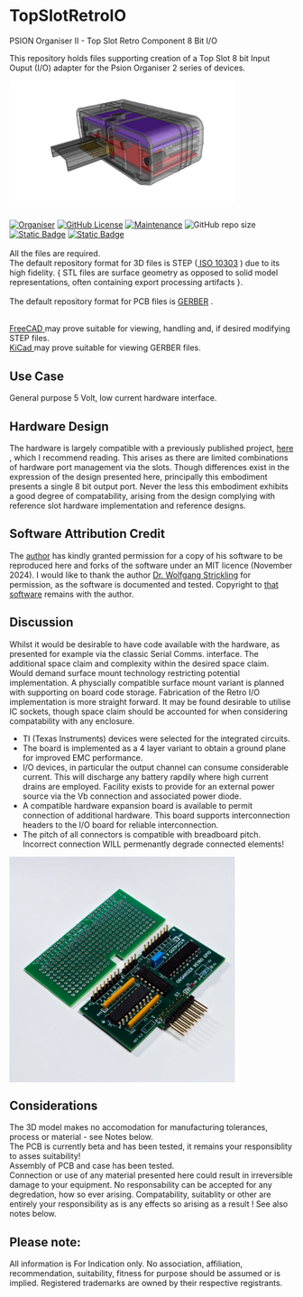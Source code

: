 # TopSlotRetroIO
PSION Organiser II - Top Slot Retro Component 8 Bit I/O

This repository holds files supporting creation of a Top Slot 8 bit Input Ouput (I/O) adapter for the Psion Organiser 2 series of devices.
  
<div align="center">
  <div style="display: flex; align-items: flex-start;">
    
  <img src="https://github.com/nofitnessforpurpose/TopSlotRetroIO/blob/main/images/TSRIO-01.png?raw=true" width="400px" alt="PSION Organiser II Top Slot Retro IO Case. Image copyright (c) 01 November 2024 nofitnessforpurpose All Rights Reserved">
  </div>
</div>
<BR>

[![Organiser](https://img.shields.io/badge/gadget-Organiser_II-blueviolet.svg?%3D&style=flat-square)]([https://en.wikipedia.org/wiki/Psion_Organiser])
[![GitHub License](https://img.shields.io/github/license/nofitnessforpurpose/TopSlotRetroIO?style=flat-square)](https://github.com/nofitnessforpurpose/TopSlotRetroIO/blob/main/LICENSE) 
[![Maintenance](https://img.shields.io/badge/maintained%3F-yes-green.svg?style=flat-square)](https://github.com/nofitnessforpurpose/TopSlotDataPack/graphs/commit-activity)
![GitHub repo size](https://img.shields.io/github/repo-size/nofitnessforpurpose/TopSlotRetroIO?style=flat-square)
[![Static Badge](https://img.shields.io/badge/format-STEP%20Solid%20Model-blue?style=flat-square)](https://en.wikipedia.org/wiki/ISO_10303)
[![Static Badge](https://img.shields.io/badge/format-GERBER%20PCB-blue?style=flat-square)](https://en.wikipedia.org/wiki/Gerber_format)
<br>  
  All the files are required.  <br>
  The default repository format for 3D files is STEP (<a target="_blank" rel="noopener noreferrer" href="https://en.wikipedia.org/wiki/ISO_10303"> ISO 10303</a> ) due to its high fidelity.  { STL files are surface geometry as opposed to solid model representations, often containing export processing artifacts }. 
<br>  
  The default repository format for PCB files is <a targer="_blank" rel="noopener noreferrer" href="https://en.wikipedia.org/wiki/Gerber_format">GERBER</a> .
<br>

<br>  
<a target="_blank" rel="noopener noreferrer" href="https://www.freecad.org/" > FreeCAD </a> may prove suitable for viewing, handling and, if desired modifying STEP files.
<br>
<a target="_blank" rel="noopener noreferrer" href="https://www.kicad.org/" >KiCad </a> may prove suitable for viewing GERBER files.
<br>

## Use Case
General purpose 5 Volt, low current hardware interface.  

## Hardware Design
The hardware is largely compatible with a previously published project, <a target="_blank" rel="noopener noreferrer" href="https://www.strickling.net/orginter.htm" > here </a>, which I recommend reading. This arises as there are limited combinations of hardware port management via the slots. Though differences exist in the expression of the design presented here, principally this embodiment presents a single 8 bit output port. Never the less this embodiment exhibits a good degree of compatability, arising from the design complying with reference slot hardware implementation and reference designs.  

## Software Attribution Credit  
The <a target="_blank" rel="noopener noreferrer" href="https://www.strickling.net/orginter.htm" > author</a> has kindly granted permission for a copy of his software to be reproduced here and forks of the software under an MIT licence (November 2024). I would like to thank the author <a target="_blank" rel="noopener noreferrer" href="https://www.strickling.net/orginter.htm" >Dr. Wolfgang Strickling</a> for permission, as the software is documented and tested. Copyright to <a target="_blank" rel="noopener noreferrer" href="https://github.com/nofitnessforpurpose/TopSlotRetroIO/tree/main/Reference%20Software">that software</a> remains with the author.  

## Discussion
Whilst it would be desirable to have code available with the hardware, as presented for example via the classic Serial Comms. interface. The additional space claim and complexity within the desired space claim. Would demand surface mount technology restricting potential implementation. A physcially compatible surface mount variant is planned with supporting on board code storage. Fabrication of the Retro I/O implementation is more straight forward. It may be found desirable to utilise IC sockets, though space claim should be accounted for when considering compatability with any enclosure.

- TI (Texas Instruments) devices were selected for the integrated circuits.  
- The board is implemented as a 4 layer variant to obtain a ground plane for improved EMC performance.  
- I/O devices, in particular the output channel can consume considerable current. This will discharge any battery rapdily where high current drains are employed. Facility exists to provide for an external power source via the Vb connection and associated power diode.  
- A compatible hardware expansion board is available to permit connection of additional hardware. This board supports interconnection headers to the I/O board for reliable interconnection.  
- The pitch of all connectors is compatible with breadboard pitch. Incorrect connection WILL permenantly degrade connected elements!  

<div align="center">
  <div style="display: flex; align-items: flex-start;">
    
  <img src="https://github.com/nofitnessforpurpose/TopSlotRetroIO/blob/main/images/TSRIO-03.jpg?raw=true" width="400px" alt="PSION Organiser II Top Slot Retro PCBs. Image copyright (c) 01 November 2024 nofitnessforpurpose All Rights Reserved">
  </div>
</div>

## Considerations
The 3D model makes no accomodation for manufacturing tolerances, process or material - see Notes below.  
The PCB is currently beta and has been tested, it remains your responsiblity to asses suitability!  
Assembly of PCB and case has been tested.  
Connection or use of any material presented here could result in irreversible damage to your equipment. No responsability can be accepted for any degredation, how so ever arising. Compatability, suitablity or other are entirely your responsibility as is any effects so arising as a result ! See also notes below.


## Please note:  
All information is For Indication only.
No association, affiliation, recommendation, suitability, fitness for purpose should be assumed or is implied.
Registered trademarks are owned by their respective registrants.
